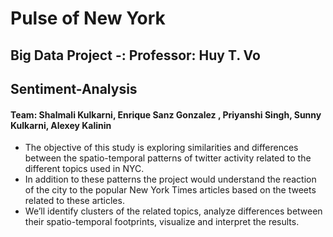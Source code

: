 ﻿# Pulse of New York 
## Big Data Project -: Professor: Huy T. Vo
## Sentiment-Analysis

#### Team:  Shalmali Kulkarni, Enrique Sanz Gonzalez , Priyanshi Singh, Sunny Kulkarni,  Alexey Kalinin        

- The objective of this study is exploring similarities and differences between the spatio-temporal patterns of twitter activity related to the different topics used in NYC. 
- In addition to these patterns the project would understand the reaction of the city to the popular New York Times articles based on the tweets related to these articles. 
- We’ll identify clusters of the related topics, analyze differences between their spatio-temporal footprints, visualize and interpret the results.
